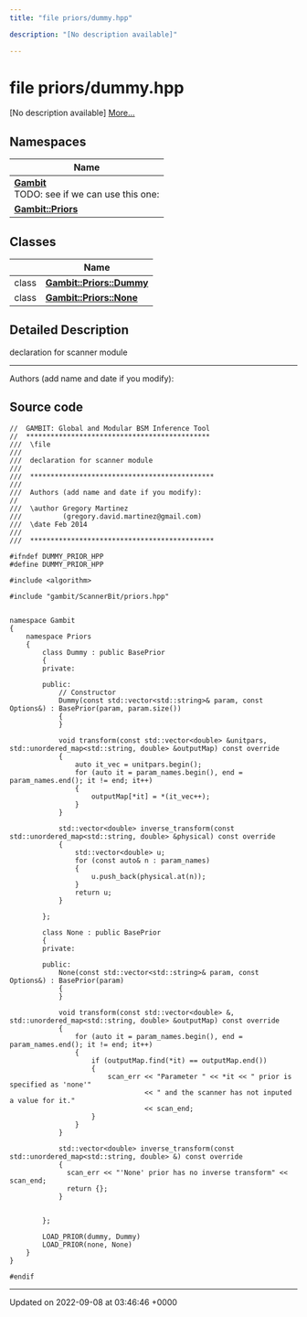```yaml
---
title: "file priors/dummy.hpp"

description: "[No description available]"

---
```


# file priors/dummy.hpp

[No description available] [More...](#detailed-description)

## Namespaces

| Name           |
| -------------- |
| **[Gambit](/documentation/code/namespaces/namespacegambit/)** <br>TODO: see if we can use this one:  |
| **[Gambit::Priors](/documentation/code/namespaces/namespacegambit_1_1priors/)**  |

## Classes

|                | Name           |
| -------------- | -------------- |
| class | **[Gambit::Priors::Dummy](/documentation/code/classes/classgambit_1_1priors_1_1dummy/)**  |
| class | **[Gambit::Priors::None](/documentation/code/classes/classgambit_1_1priors_1_1none/)**  |

## Detailed Description


declaration for scanner module



------------------

Authors (add name and date if you modify): 




## Source code

```
//  GAMBIT: Global and Modular BSM Inference Tool
//  *********************************************
///  \file
///
///  declaration for scanner module
///
///  *********************************************
///
///  Authors (add name and date if you modify):
//
///  \author Gregory Martinez
///          (gregory.david.martinez@gmail.com)
///  \date Feb 2014
///
///  *********************************************

#ifndef DUMMY_PRIOR_HPP
#define DUMMY_PRIOR_HPP

#include <algorithm>

#include "gambit/ScannerBit/priors.hpp"


namespace Gambit
{
    namespace Priors
    {
        class Dummy : public BasePrior
        {
        private:

        public:
            // Constructor
            Dummy(const std::vector<std::string>& param, const Options&) : BasePrior(param, param.size())
            {
            }

            void transform(const std::vector<double> &unitpars, std::unordered_map<std::string, double> &outputMap) const override
            {
                auto it_vec = unitpars.begin();
                for (auto it = param_names.begin(), end = param_names.end(); it != end; it++)
                {
                    outputMap[*it] = *(it_vec++);
                }
            }

            std::vector<double> inverse_transform(const std::unordered_map<std::string, double> &physical) const override
            {
                std::vector<double> u;
                for (const auto& n : param_names)
                {
                    u.push_back(physical.at(n));
                }
                return u;
            }

        };

        class None : public BasePrior
        {
        private:

        public:
            None(const std::vector<std::string>& param, const Options&) : BasePrior(param)
            {
            }

            void transform(const std::vector<double> &, std::unordered_map<std::string, double> &outputMap) const override
            {
                for (auto it = param_names.begin(), end = param_names.end(); it != end; it++)
                {
                    if (outputMap.find(*it) == outputMap.end())
                    {
                        scan_err << "Parameter " << *it << " prior is specified as 'none'"
                                 << " and the scanner has not inputed a value for it."
                                 << scan_end;
                    }
                }
            }

            std::vector<double> inverse_transform(const std::unordered_map<std::string, double> &) const override
            {
              scan_err << "'None' prior has no inverse transform" << scan_end;
              return {};
            }


        };

        LOAD_PRIOR(dummy, Dummy)
        LOAD_PRIOR(none, None)
    }
}

#endif
```


-------------------------------

Updated on 2022-09-08 at 03:46:46 +0000

